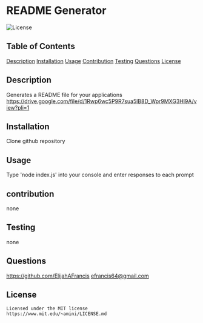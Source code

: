 # README Generator
  ![License](https://img.shields.io/badge/license-MIT-yellowgreen.svg)
  ## Table of Contents
  [Description](#description)
  [Installation](#installation)
  [Usage](#usage)
  [Contribution](#contribution)
  [Testing](#testing)
  [Questions](questions)
  [License](license)

  ## Description
  Generates a README file for your applications
  https://drive.google.com/file/d/1Rwp6wc5P9R7sua5lB8D_Wpr9MXG3Hl9A/view?pli=1

  ## Installation
  Clone github repository

  ## Usage
  Type 'node index.js' into your console and enter responses to each prompt

  ## contribution
  none

  ## Testing
  none

  ## Questions
  https://github.com/ElijahAFrancis
  efrancis64@gmail.com

  ## License
    Licensed under the MIT license
    https://www.mit.edu/~amini/LICENSE.md
  